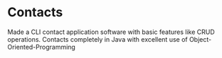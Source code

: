# Contacts

Made a CLI contact application software with basic features like CRUD operations. 
Contacts completely in Java with excellent use of Object-Oriented-Programming
